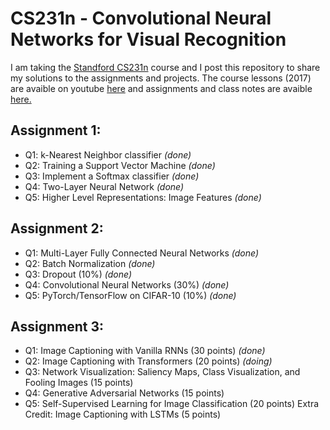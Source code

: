 # CS231n - Convolutional Neural Networks for Visual Recognition 

I am taking the [Standford CS231n](http://cs231n.stanford.edu/) course and I post this repository to share my solutions to the assignments and projects. 
The course lessons (2017) are avaible on youtube [here](https://www.youtube.com/playlist?list=PLf7L7Kg8_FNxHATtLwDceyh72QQL9pvpQ) and assignments and class notes are avaible [here.](https://cs231n.github.io/)

## Assignment 1:
- Q1: k-Nearest Neighbor classifier *(done)*
- Q2: Training a Support Vector Machine *(done)*
- Q3: Implement a Softmax classifier *(done)*
- Q4: Two-Layer Neural Network *(done)*
- Q5: Higher Level Representations: Image Features *(done)*

## Assignment 2:
- Q1: Multi-Layer Fully Connected Neural Networks *(done)*
- Q2: Batch Normalization *(done)*
- Q3: Dropout (10%) *(done)*
- Q4: Convolutional Neural Networks (30%) *(done)*
- Q5: PyTorch/TensorFlow on CIFAR-10 (10%) *(done)*

## Assignment 3:
- Q1: Image Captioning with Vanilla RNNs (30 points) *(done)*
- Q2: Image Captioning with Transformers (20 points) *(doing)*
- Q3: Network Visualization: Saliency Maps, Class Visualization, and Fooling Images (15 points)
- Q4: Generative Adversarial Networks (15 points)
- Q5: Self-Supervised Learning for Image Classification (20 points)
Extra Credit: Image Captioning with LSTMs (5 points)
